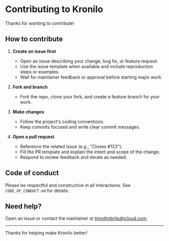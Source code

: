 # Contributing to Kronilo

Thanks for wanting to contribute!

## How to contribute

1. **Create an issue first**

   - Open an issue describing your change, bug fix, or feature request.
   - Use the issue template when available and include reproduction steps or examples.
   - Wait for maintainer feedback or approval before starting major work.

2. **Fork and branch**

   - Fork the repo, clone your fork, and create a feature branch for your work.

3. **Make changes**

   - Follow the project's coding conventions.
   - Keep commits focused and write clear commit messages.

4. **Open a pull request**

   - Reference the related issue (e.g., "Closes #123").
   - Fill the PR template and explain the intent and scope of the change.
   - Respond to review feedback and iterate as needed.

## Code of conduct

Please be respectful and constructive in all interactions. See `CODE_OF_CONDUCT.md` for details.

## Need help?

Open an issue or contact the maintainer at timothybrits@icloud.com.

---

Thanks for helping make Kronilo better!
